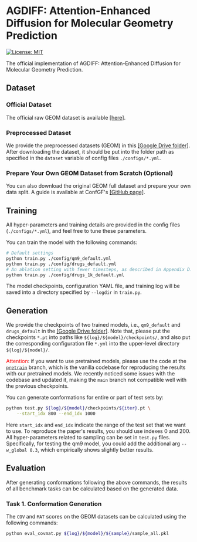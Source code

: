 # AGDIFF: Attention-Enhanced Diffusion for Molecular Geometry Prediction

[![License: MIT](https://img.shields.io/badge/License-MIT-yellow.svg)](https://github.com/ADicksonLab/AGDIFF/blob/main/LICENSE)

The official implementation of AGDIFF: Attention-Enhanced Diffusion for Molecular Geometry Prediction.

## Dataset

### Official Dataset
The official raw GEOM dataset is available [[here]](https://dataverse.harvard.edu/dataset.xhtml?persistentId=doi:10.7910/DVN/JNGTDF).

### Preprocessed Dataset
We provide the preprocessed datasets (GEOM) in this [[Google Drive folder]](https://drive.google.com/drive/folders/1b0kNBtck9VNrLRZxg6mckyVUpJA5rBHh?usp=sharing). After downloading the dataset, it should be put into the folder path as specified in the `dataset` variable of config files `./configs/*.yml`.

### Prepare Your Own GEOM Dataset from Scratch (Optional)

You can also download the original GEOM full dataset and prepare your own data split. A guide is available at ConfGF's [[GitHub page]](https://github.com/DeepGraphLearning/ConfGF#prepare-your-own-geom-dataset-from-scratch-optional).

## Training

All hyper-parameters and training details are provided in the config files (`./configs/*.yml`), and feel free to tune these parameters.

You can train the model with the following commands:

```bash
# Default settings
python train.py ./config/qm9_default.yml
python train.py ./config/drugs_default.yml
# An ablation setting with fewer timesteps, as described in Appendix D.2.
python train.py ./config/drugs_1k_default.yml
```

The model checkpoints, configuration YAML file, and training log will be saved into a directory specified by `--logdir` in `train.py`.

## Generation

We provide the checkpoints of two trained models, i.e., `qm9_default` and `drugs_default` in the [[Google Drive folder]](https://drive.google.com/drive/folders/1b0kNBtck9VNrLRZxg6mckyVUpJA5rBHh?usp=sharing). Note that, please put the checkpoints `*.pt` into paths like `${log}/${model}/checkpoints/`, and also put the corresponding configuration file `*.yml` into the upper-level directory `${log}/${model}/`.

<font color="red">Attention</font>: if you want to use pretrained models, please use the code at the [`pretrain`](https://github.com/ADicksonLab/AGDIFF/tree/pretrain) branch, which is the vanilla codebase for reproducing the results with our pretrained models. We recently noticed some issues with the codebase and updated it, making the `main` branch not compatible well with the previous checkpoints.

You can generate conformations for entire or part of test sets by:

```bash
python test.py ${log}/${model}/checkpoints/${iter}.pt \
    --start_idx 800 --end_idx 1000
```
Here `start_idx` and `end_idx` indicate the range of the test set that we want to use.  To reproduce the paper's results, you should use indexes 0 and 200. All hyper-parameters related to sampling can be set in `test.py` files. Specifically, for testing the qm9 model, you could add the additional arg `--w_global 0.3`, which empirically shows slightly better results.


## Evaluation

After generating conformations following the above commands, the results of all benchmark tasks can be calculated based on the generated data.

### Task 1. Conformation Generation

The `COV` and `MAT` scores on the GEOM datasets can be calculated using the following commands:

```bash
python eval_covmat.py ${log}/${model}/${sample}/sample_all.pkl
```
